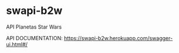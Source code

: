 # swapi-b2w
API Planetas Star Wars

API DOCUMENTATION: https://swapi-b2w.herokuapp.com/swagger-ui.html#/
